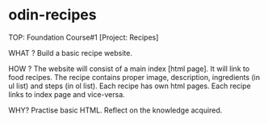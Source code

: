# odin-recipes
TOP: Foundation Course#1 [Project: Recipes]

WHAT ? Build a basic recipe website.

HOW ? The website will consist of a main index [html page]. It will link to food recipes. The recipe contains proper image, description, ingredients (in ul list) and steps (in ol list).
Each recipe has own html pages. Each recipe links to index page and vice-versa.

WHY? Practise basic HTML. Reflect on the knowledge acquired.
